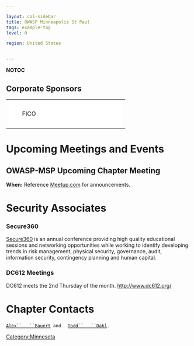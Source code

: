 ```yaml
---

layout: col-sidebar
title: OWASP Minneapolis St Paul
tags: example-tag
level: 0

region: United States


---
```

__NOTOC__


## Corporate Sponsors

<table border="0">

<tr>

<td>

<div style="background:#FFFFFF;padding:10px; width:290px">

      FICO

</div>

</td>

</tr>

<table>



# Upcoming Meetings and Events

## OWASP-MSP Upcoming Chapter Meeting

**When:** Reference
[Meetup.com](http://www.meetup.com/OWASP-MSP-Meetup/?scroll=true) for
announcements.

# Security Associates

### Secure360

[Secure360](http://www.secure360.org/) is an annual conference providing
high quality educational sessions and networking opportunities while
working to identify developing trends in risk management, physical
security, governance, audit, information security, contingency planning
and human capital.

### DC612 Meetings

DC612 meets the 2nd Thursday of the month.
<http://www.dc612.org/>

# Chapter Contacts

[`Alex``   ``Bauert`](mailto:alex.bauert@owasp.org)` and `
` `[`Todd``   ``Dahl`](mailto:todd.dahl@owasp.org)`.`

<headertabs />

[Category:Minnesota](Category:Minnesota "wikilink")
